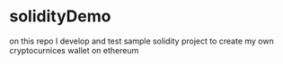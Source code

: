 # solidityDemo
on this repo I develop and test sample solidity project to create my own cryptocurnices wallet on ethereum
